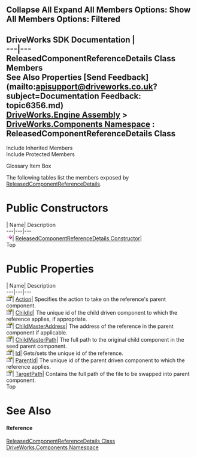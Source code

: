        

 Collapse All Expand All  Members Options: Show All  Members Options: Filtered   
---  
DriveWorks SDK Documentation  |   
---|---  
ReleasedComponentReferenceDetails Class Members   
See Also Properties [Send Feedback](mailto:apisupport@driveworks.co.uk?subject=Documentation Feedback: topic6356.md)  
[DriveWorks.Engine Assembly](topic2156.md) > [DriveWorks.Components Namespace](topic6089.md) : ReleasedComponentReferenceDetails Class  
---  
  
Include Inherited Members    
Include Protected Members  


Glossary Item Box

The following tables list the members exposed by [ReleasedComponentReferenceDetails](topic6356.md).

# Public Constructors

| Name| Description  
---|---|---  
![Public Constructor](dotnetimages/publicConstructor.gif)| [ReleasedComponentReferenceDetails Constructor](topic6362.md)|   
Top

# Public Properties

| Name| Description  
---|---|---  
![Public Property](dotnetimages/publicProperty.gif)| [Action](topic6363.md)| Specifies the action to take on the reference's parent component.   
![Public Property](dotnetimages/publicProperty.gif)| [ChildId](topic6364.md)| The unique id of the child driven component to which the reference applies, if appropriate.   
![Public Property](dotnetimages/publicProperty.gif)| [ChildMasterAddress](topic6365.md)| The address of the reference in the parent component if applicable.   
![Public Property](dotnetimages/publicProperty.gif)| [ChildMasterPath](topic6366.md)| The full path to the original child component in the seed parent component.   
![Public Property](dotnetimages/publicProperty.gif)| [Id](topic6367.md)| Gets/sets the unique id of the reference.   
![Public Property](dotnetimages/publicProperty.gif)| [ParentId](topic6368.md)| The unique id of the parent driven component to which the reference applies.   
![Public Property](dotnetimages/publicProperty.gif)| [TargetPath](topic6369.md)| Contains the full path of the file to be swapped into parent component.   
Top

# See Also

#### Reference

[ReleasedComponentReferenceDetails Class](topic6356.md)   
[DriveWorks.Components Namespace](topic6089.md)


